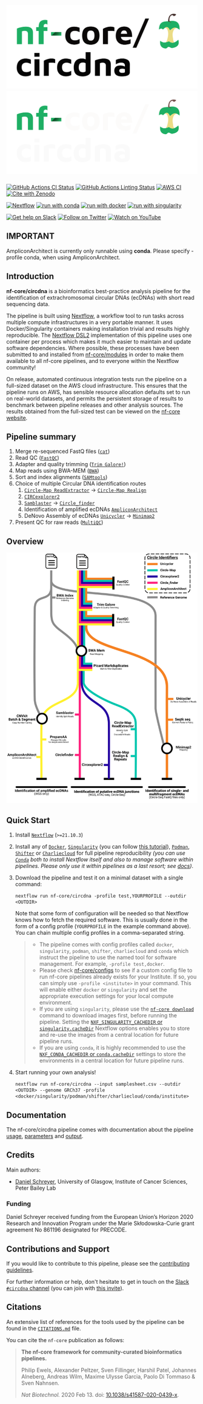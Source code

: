 # ![nf-core/circdna](docs/images/nf-core/circdna_logo_light.png#gh-light-mode-only) ![nf-core/circdna](docs/images/nf-core/circdna_logo_dark.png#gh-dark-mode-only)

[![GitHub Actions CI Status](https://github.com/nf-core/circdna/workflows/nf-core%20CI/badge.svg)](https://github.com/nf-core/circdna/actions?query=workflow%3A%22nf-core+CI%22)
[![GitHub Actions Linting Status](https://github.com/nf-core/circdna/workflows/nf-core%20linting/badge.svg)](https://github.com/nf-core/circdna/actions?query=workflow%3A%22nf-core+linting%22)
[![AWS CI](https://img.shields.io/badge/CI%20tests-full%20size-FF9900?labelColor=000000&logo=Amazon%20AWS)](https://nf-co.re/circdna/results)
[![Cite with Zenodo](http://img.shields.io/badge/DOI-10.5281/zenodo.XXXXXXX-1073c8?labelColor=000000)](https://doi.org/10.5281/zenodo.XXXXXXX)

[![Nextflow](https://img.shields.io/badge/nextflow%20DSL2-%E2%89%A521.10.3-23aa62.svg?labelColor=000000)](https://www.nextflow.io/)
[![run with conda](http://img.shields.io/badge/run%20with-conda-3EB049?labelColor=000000&logo=anaconda)](https://docs.conda.io/en/latest/)
[![run with docker](https://img.shields.io/badge/run%20with-docker-0db7ed?labelColor=000000&logo=docker)](https://www.docker.com/)
[![run with singularity](https://img.shields.io/badge/run%20with-singularity-1d355c.svg?labelColor=000000)](https://sylabs.io/docs/)

[![Get help on Slack](http://img.shields.io/badge/slack-nf--core%20%23circdna-4A154B?labelColor=000000&logo=slack)](https://nfcore.slack.com/channels/circdna)
[![Follow on Twitter](http://img.shields.io/badge/twitter-%40nf__core-1DA1F2?labelColor=000000&logo=twitter)](https://twitter.com/nf_core)
[![Watch on YouTube](http://img.shields.io/badge/youtube-nf--core-FF0000?labelColor=000000&logo=youtube)](https://www.youtube.com/c/nf-core)

## IMPORTANT

AmpliconArchitect is currently only runnable using **conda**. Please specify -profile conda, when using AmpliconArchitect.

## Introduction

**nf-core/circdna** is a bioinformatics best-practice analysis pipeline for the identification of extrachromosomal circular DNAs (ecDNAs) with short read sequencing data.

The pipeline is built using [Nextflow](https://www.nextflow.io), a workflow tool to run tasks across multiple compute infrastructures in a very portable manner. It uses Docker/Singularity containers making installation trivial and results highly reproducible. The [Nextflow DSL2](https://www.nextflow.io/docs/latest/dsl2.html) implementation of this pipeline uses one container per process which makes it much easier to maintain and update software dependencies. Where possible, these processes have been submitted to and installed from [nf-core/modules](https://github.com/nf-core/modules) in order to make them available to all nf-core pipelines, and to everyone within the Nextflow community!

<!-- TODO nf-core: Add full-sized test dataset and amend the paragraph below if applicable -->

On release, automated continuous integration tests run the pipeline on a full-sized dataset on the AWS cloud infrastructure. This ensures that the pipeline runs on AWS, has sensible resource allocation defaults set to run on real-world datasets, and permits the persistent storage of results to benchmark between pipeline releases and other analysis sources. The results obtained from the full-sized test can be viewed on the [nf-core website](https://nf-co.re/circdna/results).

## Pipeline summary

1. Merge re-sequenced FastQ files ([`cat`](http://www.linfo.org/cat.html))
2. Read QC ([`FastQC`](https://www.bioinformatics.babraham.ac.uk/projects/fastqc/))
3. Adapter and quality trimming ([`Trim Galore!`](https://www.bioinformatics.babraham.ac.uk/projects/trim_galore/))
4. Map reads using BWA-MEM ([`BWA`](https://github.com/lh3/bwa))
5. Sort and index alignments ([`SAMtools`](https://sourceforge.net/projects/samtools/files/samtools/))
6. Choice of multiple Circular DNA identification routes
   1. [`Circle-Map ReadExtractor`](https://github.com/iprada/Circle-Map) -> [`Circle-Map Realign`](https://github.com/iprada/Circle-Map)
   2. [`CIRCexplorer2`](https://circexplorer2.readthedocs.io/en/latest/)
   3. [`Samblaster`](https://github.com/GregoryFaust/samblaster) -> [`Circle_finder`](https://github.com/pk7zuva/Circle_finder)
   4. Identification of amplified ecDNAs [`AmpliconArchitect`](https://github.com/virajbdeshpande/AmpliconArchitect)
   5. DeNovo Assembly of ecDNAs [`Unicycler`](https://github.com/rrwick/Unicycler) -> [`Minimap2`](https://github.com/lh3/minimap2)
7. Present QC for raw reads ([`MultiQC`](http://multiqc.info/))

## Overview

![nf-core/circdna/metromap](docs/images/circdna_pipeline_metromap.png)

## Quick Start

1. Install [`Nextflow`](https://www.nextflow.io/docs/latest/getstarted.html#installation) (`>=21.10.3`)

2. Install any of [`Docker`](https://docs.docker.com/engine/installation/), [`Singularity`](https://www.sylabs.io/guides/3.0/user-guide/) (you can follow [this tutorial](https://singularity-tutorial.github.io/01-installation/)), [`Podman`](https://podman.io/), [`Shifter`](https://nersc.gitlab.io/development/shifter/how-to-use/) or [`Charliecloud`](https://hpc.github.io/charliecloud/) for full pipeline reproducibility _(you can use [`Conda`](https://conda.io/miniconda.html) both to install Nextflow itself and also to manage software within pipelines. Please only use it within pipelines as a last resort; see [docs](https://nf-co.re/usage/configuration#basic-configuration-profiles))_.

3. Download the pipeline and test it on a minimal dataset with a single command:

   ```console
   nextflow run nf-core/circdna -profile test,YOURPROFILE --outdir <OUTDIR>
   ```

   Note that some form of configuration will be needed so that Nextflow knows how to fetch the required software. This is usually done in the form of a config profile (`YOURPROFILE` in the example command above). You can chain multiple config profiles in a comma-separated string.

   > - The pipeline comes with config profiles called `docker`, `singularity`, `podman`, `shifter`, `charliecloud` and `conda` which instruct the pipeline to use the named tool for software management. For example, `-profile test,docker`.
   > - Please check [nf-core/configs](https://github.com/nf-core/configs#documentation) to see if a custom config file to run nf-core pipelines already exists for your Institute. If so, you can simply use `-profile <institute>` in your command. This will enable either `docker` or `singularity` and set the appropriate execution settings for your local compute environment.
   > - If you are using `singularity`, please use the [`nf-core download`](https://nf-co.re/tools/#downloading-pipelines-for-offline-use) command to download images first, before running the pipeline. Setting the [`NXF_SINGULARITY_CACHEDIR` or `singularity.cacheDir`](https://www.nextflow.io/docs/latest/singularity.html?#singularity-docker-hub) Nextflow options enables you to store and re-use the images from a central location for future pipeline runs.
   > - If you are using `conda`, it is highly recommended to use the [`NXF_CONDA_CACHEDIR` or `conda.cacheDir`](https://www.nextflow.io/docs/latest/conda.html) settings to store the environments in a central location for future pipeline runs.

4. Start running your own analysis!

   ```console
   nextflow run nf-core/circdna --input samplesheet.csv --outdir <OUTDIR> --genome GRCh37 -profile <docker/singularity/podman/shifter/charliecloud/conda/institute>
   ```

## Documentation

The nf-core/circdna pipeline comes with documentation about the pipeline [usage](https://nf-co.re/circdna/usage), [parameters](https://nf-co.re/circdna/parameters) and [output](https://nf-co.re/circdna/output).

## Credits

Main authors:

- [Daniel Schreyer](https://github.com/DSchreyer), University of Glasgow, Institute of Cancer Sciences, Peter Bailey Lab

### Funding

Daniel Schreyer received funding from the European Union’s Horizon 2020 Research and Innovation Program under the Marie Skłodowska-Curie grant agreement No 861196 designated for PRECODE.

## Contributions and Support

If you would like to contribute to this pipeline, please see the [contributing guidelines](.github/CONTRIBUTING.md).

For further information or help, don't hesitate to get in touch on the [Slack `#circdna` channel](https://nfcore.slack.com/channels/circdna) (you can join with [this invite](https://nf-co.re/join/slack)).

## Citations

<!-- TODO nf-core: Add citation for pipeline after first release. Uncomment lines below and update Zenodo doi and badge at the top of this file. -->
<!-- If you use  nf-core/circdna for your analysis, please cite it using the following doi: [10.5281/zenodo.XXXXXX](https://doi.org/10.5281/zenodo.XXXXXX) -->

<!-- TODO nf-core: Add bibliography of tools and data used in your pipeline -->

An extensive list of references for the tools used by the pipeline can be found in the [`CITATIONS.md`](CITATIONS.md) file.

You can cite the `nf-core` publication as follows:

> **The nf-core framework for community-curated bioinformatics pipelines.**
>
> Philip Ewels, Alexander Peltzer, Sven Fillinger, Harshil Patel, Johannes Alneberg, Andreas Wilm, Maxime Ulysse Garcia, Paolo Di Tommaso & Sven Nahnsen.
>
> _Nat Biotechnol._ 2020 Feb 13. doi: [10.1038/s41587-020-0439-x](https://dx.doi.org/10.1038/s41587-020-0439-x).
